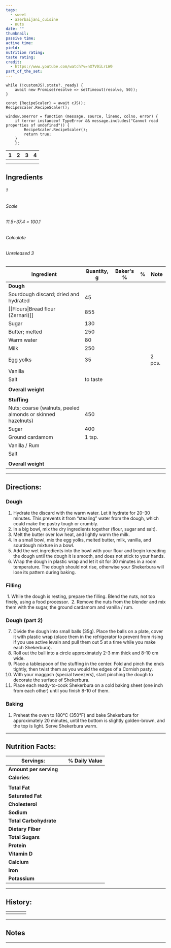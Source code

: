 ```yaml
---
tags:
  - sweet
  - azerbaijani_cuisine
  - nuts
date: ""
thumbnail: 
passive time: 
active time: 
yield: 
nutrition rating: 
taste rating: 
credit:
  - https://www.youtube.com/watch?v=nX7V0iLrLW0
part_of_the_set:
---
```

```dataviewjs
while (!customJS?.state?._ready) { 
	await new Promise(resolve => setTimeout(resolve, 50)); 
} 

const {RecipeScaler} = await cJS();
RecipeScaler.RecipeScaler();

window.onerror = function (message, source, lineno, colno, error) {
	if (error instanceof TypeError && message.includes("Cannot read properties of undefined")) {
		RecipeScaler.RecipeScaler();
		return true;
	}
    };
```

| 1                                                                                                                                                                                                                                    | 2                                                                                                                                                                                                                                    | 3                                                                                                                                                                                                                                    | 4                                                                                                                                                                                                                                    |
| ------------------------------------------------------------------------------------------------------------------------------------------------------------------------------------------------------------------------------------ | ------------------------------------------------------------------------------------------------------------------------------------------------------------------------------------------------------------------------------------ | ------------------------------------------------------------------------------------------------------------------------------------------------------------------------------------------------------------------------------------ | ------------------------------------------------------------------------------------------------------------------------------------------------------------------------------------------------------------------------------------ |
|                                                                                                                                                                                                                                      |                                                                                                                                                                                                                                      |                                                                                                                                                                                                                                      |                                                                                                                                                                                                                                      |
|                                                                                                                                                                                                                                      |                                                                                                                                                                                                                                      |                                                                                                                                                                                                                                      |                                                                                                                                                                                                                                      |

## Ingredients

###### 1
###### Scale
###### 11.5+37.4 = 100.1
###### Calculate
###### Unreleased 3

| Ingredient                                                  | Quantity, g | Baker's % | %   | Note   |
| ----------------------------------------------------------- | ----------- | --------- | --- | ------ |
| **Dough**                                                   |             |           |     |        |
| Sourdough discard; dried and hydrated                       | 45          |           |     |        |
| [[Flours\|Bread flour (Zernari)]]                           | 855         |           |     |        |
| Sugar                                                       | 130         |           |     |        |
| Butter; melted                                              | 250         |           |     |        |
| Warm water                                                  | 80          |           |     |        |
| Milk                                                        | 250         |           |     |        |
| Egg yolks                                                   | 35          |           |     | 2 pcs. |
| Vanilla                                                     |             |           |     |        |
| Salt                                                        | to taste    |           |     |        |
|                                                             |             |           |     |        |
| **Overall weight**                                          |             |           |     |        |
|                                                             |             |           |     |        |
| **Stuffing**                                                |             |           |     |        |
| Nuts; coarse (walnuts, peeled almonds or skinned hazelnuts) | 450         |           |     |        |
| Sugar                                                       | 400         |           |     |        |
| Ground cardamom                                             | 1 tsp.      |           |     |        |
| Vanilla / Rum                                               |             |           |     |        |
| Salt                                                        |             |           |     |        |
|                                                             |             |           |     |        |
| **Overall weight**                                          |             |           |     |        |




---
## Directions:

### Dough

1. Hydrate the discard with the warm water. Let it hydrate for 20–30 minutes. This prevents it from “stealing” water from the dough, which could make the pastry tough or crumbly.
2. In a big bowl, mix the dry ingredients together (flour, sugar and salt). 
3. Melt the butter over low heat, and lightly warm the milk.
4. In a small bowl, mix the egg yolks, melted butter, milk, vanilla, and sourdough mixture in a bowl.
5. Add the wet ingredients into the bowl with your flour and begin kneading the dough until the dough it is smooth, and does not stick to your hands.
6. Wrap the dough in plastic wrap and let it sit for 30 minutes in a room temperature. The dough should not rise, otherwise your Shekerbura will lose its pattern during baking.

### Filling

 1. While the dough is resting, prepare the filling. Blend the nuts, not too finely, using a food processor. 
 2. Remove the nuts from the blender and mix them with the sugar, the ground cardamom and vanilla / rum.

### Dough (part 2)

7. Divide the dough into small balls (35g). Place the balls on a plate, cover it with plastic wrap (place them in the refrigerator to prevent from rising if you use active levain and pull them out 5 at a time while you make each Shekerbura).
8. Roll out the ball into a circle approximately 2-3 mm thick and 8-10 cm wide.  
9. Place a tablespoon of the stuffing in the center. Fold and pinch the ends tightly, then twist them as you would the edges of a Cornish pasty.  
10. With your maggash (special tweezers), start pinching the dough to decorate the surface of Shekerbura.
11. Place each ready-to-cook Shekerbura on a cold baking sheet (one inch from each other) until you finish 8-10 of them.
### Baking
1. Preheat the oven to 180°C (350°F) and bake Shekerbura for approximately 20 minutes, until the bottom is slightly golden-brown, and the top is light.  Serve Shekerbura warm.


---
## Nutrition Facts:

| **Servings:**          |       | % Daily Value |
| ---------------------- | ----- | ------------- |
| **Amount per serving** |       |               |
| **Calories**:          |       |               |
|                        |       |               |
| **Total Fat**          |       |               |
| **Saturated Fat**      |       |               |
| **Cholesterol**        |       |               |
| **Sodium**             |       |               |
| **Total Carbohydrate** |       |               |
| **Dietary Fiber**      |       |               |
| **Total Sugars**       |       |               |
| **Protein**            |       |               |
| **Vitamin D**          |       |               |
| **Calcium**            |       |               |
| **Iron**               |       |               |
| **Potassium**          |       |               |

---
## History:

|     |                   |                   |                   |
| --- | ----------------- | ----------------- | ----------------- |
|     |                   |                   |                   |


---
## Notes


>

---



